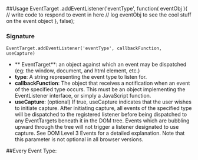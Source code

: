 ##Usage
    EventTarget
      .addEventListener('eventType', function( eventObj ){
        // write code to respond to event in here
        // log eventObj to see the cool stuff on the event object
      }, false);
### Signature
    EventTarget.addEventListener('eventType', callbackFunction, useCapture)

* ** EventTarget**: an object against which an event may be dispatched (eg: the window, document, and html element, etc.)
* **type**: A string representing the event type to listen for.
* **callbackFunction**: The object that receives a notification when an event of the specified type occurs. This must be an object implementing the EventListener interface, or simply a JavaScript function.
* **useCapture**: (optional) If true, useCapture indicates that the user wishes to initiate capture. After initiating capture, all events of the specified type will be dispatched to the registered listener before being dispatched to any EventTargets beneath it in the DOM tree. Events which are bubbling upward through the tree will not trigger a listener designated to use capture. See DOM Level 3 Events for a detailed explanation. Note that this parameter is not optional in all browser versions.

##Every Event Type: